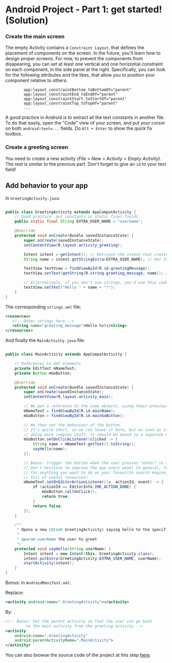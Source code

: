 # Android Project - Part 1: get started! (Solution)

### Create the main screen

The empty Activity contains a `Constraint Layout`, that defines the placement of components on the screen. In the future, you'll learn how to design proper screens. For now, to prevent the components from disapearing, you can set at least one vertical and one horizontal constraint on each component, in the side panel at the right. Specifically, you can look for the following attributes and the likes, that allow you to position your component relative to others: 

```
        app:layout_constraintBottom_toBottomOf="parent"
        app:layout_constraintEnd_toEndOf="parent"
        app:layout_constraintStart_toStartOf="parent"
        app:layout_constraintTop_toTopOf="parent"
        ...
```

A good practice in Android is to extract all the text constants in another file. To do that easily, open the "Code" view of your screen, and put your cursor on both `android:text=...` fields. Do `Alt + Enter` to show the quick fix toolbox.

### Create a greeting screen

You need to create a new activity (*File* > *New* > *Activity* > *Empty Activity*). The rest is similar to the previous part. Don't forget to give an `id` to your text field!

## Add behavior to your app

In `GreetingActivity.java`:

```java

public class GreetingActivity extends AppCompatActivity {
    // Good practice: put constants in static final fields
    public static final String EXTRA_USER_NAME = "username";

    @Override
    protected void onCreate(Bundle savedInstanceState) {
        super.onCreate(savedInstanceState);
        setContentView(R.layout.activity_greeting);

        Intent intent = getIntent(); // Retrieve the intent that created this activity
        String name = intent.getStringExtra(EXTRA_USER_NAME); // Get the `extra` containing the name of the user

        TextView textView = findViewById(R.id.greetingMessage);
        textView.setText(getString(R.string.greeting_message, name)); // Set the text of the field

        // Alternatively, if you don't use strings, you'd use this code.
        textView.setText("Hello " + name + "!");
    }
}

```

The corresponding `strings.xml` file:

```xml
<resources>
   <!-- Other strings here -->
   <string name="greeting_message">Hello %s!</string>
</resources>
```

And finally the `MainActivity.java` file:

```java

public class MainActivity extends AppCompatActivity {

    // References to GUI elements
    private EditText mNameText;
    private Button mGoButton;

    @Override
    protected void onCreate(Bundle savedInstanceState) {
        super.onCreate(savedInstanceState);
        setContentView(R.layout.activity_main);

        // We get a reference to the view objects, using their previously set ID
        mNameText = findViewById(R.id.mainName);
        mGoButton = findViewById(R.id.mainGoButton);

        // We then set the behaviour of the button
        // It's quite short, so we can leave it here, but as soon as it starts
        // doing more complex stuff, it should be moved to a separate method
        mGoButton.setOnClickListener(clicked -> {
            String name = mNameText.getText().toString();
            sayHello(name);
        });

        // Bonus: trigger the button when the user presses "enter" in the text field
        // Don't hesitate to improve the app every week! In general, feel free to search
        // for anything you want to do on your favourite search engine, the Internet is
        // full of useful resources!
        mNameText.setOnEditorActionListener((v, actionId, event) -> {
            if (actionId == EditorInfo.IME_ACTION_DONE) {
                mGoButton.callOnClick();
                return true;
            }
            return false;
        });
    }

    /**
     * Opens a new {@link GreetingActivity} saying hello to the specified {@code userName}
     *
     * @param userName the user to greet
     */
    protected void sayHello(String userName) {
        Intent intent = new Intent(this, GreetingActivity.class);
        intent.putExtra(GreetingActivity.EXTRA_USER_NAME, userName);
        startActivity(intent);
    }
}
```

Bonus: in `AndroidManifest.xml`:

Replace:

```xml
<activity android:name=".GreetingActivity"></activity>
```

By:

```xml
<!-- Bonus: Set the parent activity so that the user can go back
         to the main activity from the greeting activity -->
<activity
    android:name=".GreetingActivity"
    android:parentActivityName=".MainActivity">
</activity>
```

You can also browse the source code of the project at this step [here](solution-code). 
